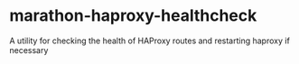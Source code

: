 # marathon-haproxy-healthcheck
A utility for checking the health of HAProxy routes and restarting haproxy if necessary
